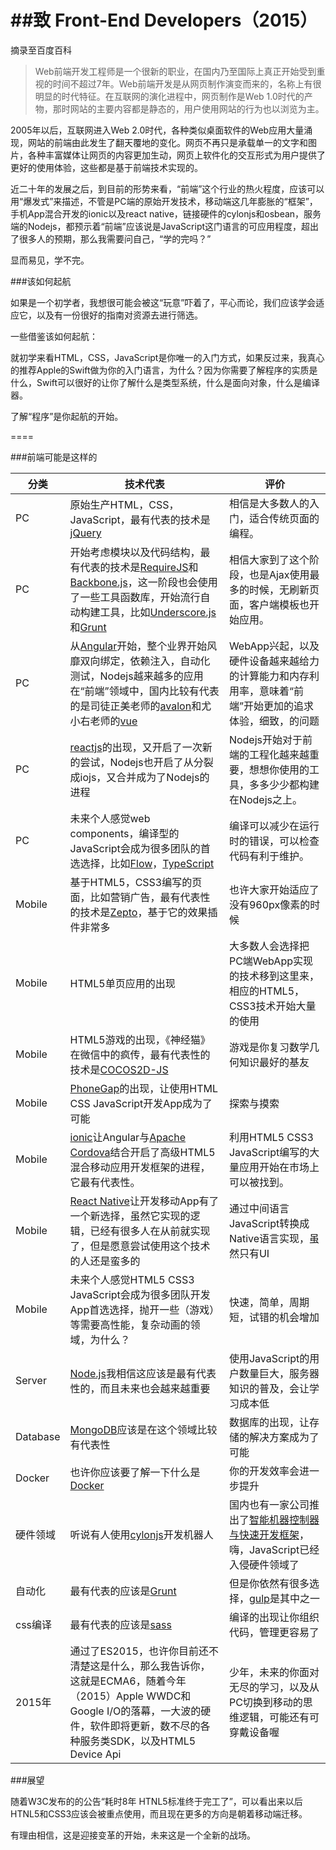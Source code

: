 ##致 Front-End Developers（2015）
===

摘录至百度百科

> Web前端开发工程师是一个很新的职业，在国内乃至国际上真正开始受到重视的时间不超过7年。Web前端开发是从网页制作演变而来的，名称上有很明显的时代特征。在互联网的演化进程中，网页制作是Web 1.0时代的产物，那时网站的主要内容都是静态的，用户使用网站的行为也以浏览为主。


2005年以后，互联网进入Web 2.0时代，各种类似桌面软件的Web应用大量涌现，网站的前端由此发生了翻天覆地的变化。网页不再只是承载单一的文字和图片，各种丰富媒体让网页的内容更加生动，网页上软件化的交互形式为用户提供了更好的使用体验，这些都是基于前端技术实现的。

近二十年的发展之后，到目前的形势来看，“前端”这个行业的热火程度，应该可以用“爆发式”来描述，不管是PC端的原始开发技术，移动端这几年膨胀的“框架”，手机App混合开发的ionic以及react native，链接硬件的cylonjs和osbean，服务端的Nodejs，都预示着“前端”应该说是JavaScript这门语言的可应用程度，超出了很多人的预期，那么我需要问自己，“学的完吗？”

显而易见，学不完。

###该如何起航

如果是一个初学者，我想很可能会被这“玩意”吓着了，平心而论，我们应该学会适应它，以及有一份很好的指南对资源去进行筛选。

一些借鉴该如何起航：

就初学来看HTML，CSS，JavaScript是你唯一的入门方式，如果反过来，我真心的推荐Apple的Swift做为你的入门语言，为什么？因为你需要了解程序的实质是什么，Swift可以很好的让你了解什么是类型系统，什么是面向对象，什么是编译器。

了解“程序”是你起航的开始。

====

###前端可能是这样的

分类   | 技术代表  | 评价
----- | ----- | ------
PC |原始生产HTML，CSS，JavaScript，最有代表的技术是[jQuery](https://jquery.com/) | 相信是大多数人的入门，适合传统页面的编程。 
PC |开始考虑模块以及代码结构，最有代表的技术是[RequireJS](http://requirejs.org/)和[Backbone.js](http://backbonejs.org/)，这一阶段也会使用了一些工具函数库，开始流行自动构建工具，比如[Underscore.js](http://underscorejs.org/)和[Grunt](http://gruntjs.com/)| 相信大家到了这个阶段，也是Ajax使用最多的时候，无刷新页面，客户端模板也开始应用。
PC |从[Angular](https://angularjs.org/)开始，整个业界开始风靡双向绑定，依赖注入，自动化测试，Nodejs越来越多的应用在“前端”领域中，国内比较有代表的是司徒正美老师的[avalon](https://github.com/RubyLouvre/avalon)和尤小右老师的[vue](https://github.com/yyx990803/vue)|WebApp兴起，以及硬件设备越来越给力的计算能力和内存利用率，意味着“前端”开始更加的追求体验，细致，的问题
PC |[reactjs](https://facebook.github.io/react/)的出现，又开启了一次新的尝试，Nodejs也开启了从分裂成iojs，又合并成为了Nodejs的进程|Nodejs开始对于前端的工程化越来越重要，想想你使用的工具，多多少少都构建在Nodejs之上。
PC |未来个人感觉web components，编译型的JavaScript会成为很多团队的首选选择，比如[Flow](https://code.facebook.com/posts/1505962329687926/flow-a-new-static-type-checker-for-javascript/)，[TypeScript](http://www.typescriptlang.org/) | 编译可以减少在运行时的错误，可以检查代码有利于维护。
Mobile|基于HTML5，CSS3编写的页面，比如营销广告，最有代表性的技术是[Zepto](http://zeptojs.com/)，基于它的效果插件非常多| 也许大家开始适应了没有960px像素的时候
Mobile|HTML5单页应用的出现|大多数人会选择把PC端WebApp实现的技术移到这里来，相应的HTML5，CSS3技术开始大量的使用
Mobile|HTML5游戏的出现，《神经猫》在微信中的疯传，最有代表性的技术是[COCOS2D-JS](http://www.cocos2d-x.org/wiki/Cocos2d-JS)| 游戏是你复习数学几何知识最好的基友
Mobile|[PhoneGap](http://phonegap.com/)的出现，让使用HTML CSS JavaScript开发App成为了可能|探索与摸索
Mobile|[ionic](http://ionicframework.com/)让Angular与[Apache Cordova](https://cordova.apache.org/)结合开启了高级HTML5混合移动应用开发框架的进程，它最有代表性。|利用HTML5 CSS3 JavaScript编写的大量应用开始在市场上可以被找到。
Mobile|[React Native](https://facebook.github.io/react-native/)让开发移动App有了一个新选择，虽然它实现的逻辑，已经有很多人在从前就实现了，但是愿意尝试使用这个技术的人还是蛮多的|通过中间语言JavaScript转换成Native语言实现，虽然只有UI
Mobile|未来个人感觉HTML5 CSS3 JavaScript会成为很多团队开发App首选选择，抛开一些（游戏）等需要高性能，复杂动画的领域，为什么？|快速，简单，周期短，试错的机会增加
Server|[Node.js](https://nodejs.org/)我相信这应该是最有代表性的，而且未来也会越来越重要|使用JavaScript的用户数量巨大，服务器知识的普及，会让学习成本低
Database|[MongoDB](https://www.mongodb.org/)应该是在这个领域比较有代表性|数据库的出现，让存储的解决方案成为了可能
Docker|也许你应该要了解一下什么是[Docker](https://github.com/DeanXu/Docker-introduce/blob/master/README.md)|你的开发效率会进一步提升
硬件领域|听说有人使用[cylonjs](http://cylonjs.com/)开发机器人|国内也有一家公司推出了[智能机器控制器与快速开发框架](http://www.osbean.com/)，嗨，JavaScript已经入侵硬件领域了
自动化|最有代表的应该是[Grunt](http://gruntjs.com/)| 但是你依然有很多选择，[gulp](http://gulpjs.com/)是其中之一
css编译|最有代表的应该是[sass](http://sass-lang.com/)| 编译的出现让你组织代码，管理更容易了
2015年|通过了ES2015，也许你目前还不清楚这是什么，那么我告诉你，这就是ECMA6，随着今年（2015）Apple WWDC和Google I/O的落幕，一大波的硬件，软件即将更新，数不尽的各种服务类SDK，以及HTML5 Device Api| 少年，未来的你面对无尽的学习，以及从PC切换到移动的思维逻辑，可能还有可穿戴设备喔

###展望

随着W3C发布的的公告“耗时8年 HTNL5标准终于完工了”，可以看出来以后HTNL5和CSS3应该会被重点使用，而且现在更多的方向是朝着移动端迁移。

有理由相信，这是迎接变革的开始，未来这是一个全新的战场。








